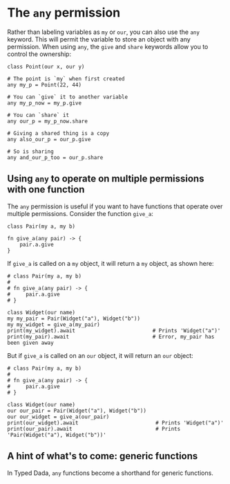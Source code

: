 # The `any` permission

Rather than labeling variables as `my` or `our`, you can also use the `any` keyword. This will permit the variable to store an object with any permission. When using `any`, the `give` and `share` keywords allow you to control the ownership:

```
class Point(our x, our y)

# The point is `my` when first created
any my_p = Point(22, 44)

# You can `give` it to another variable
any my_p_now = my_p.give

# You can `share` it
any our_p = my_p_now.share

# Giving a shared thing is a copy
any also_our_p = our_p.give

# So is sharing
any and_our_p_too = our_p.share
```

## Using `any` to operate on multiple permissions with one function

The `any` permission is useful if you want to have functions that operate over multiple permissions. Consider the function `give_a`:

```
class Pair(my a, my b)

fn give_a(any pair) -> {
    pair.a.give
}
```

If `give_a` is called on a `my` object, it will return a `my` object, as shown here:

```
# class Pair(my a, my b)
# 
# fn give_a(any pair) -> {
#     pair.a.give
# }

class Widget(our name)
my my_pair = Pair(Widget("a"), Widget("b"))
my my_widget = give_a(my_pair)
print(my_widget).await                         # Prints 'Widget("a")'
print(my_pair).await                           # Error, my_pair has been given away
```

But if `give_a` is called on an `our` object, it will return an `our` object:

```
# class Pair(my a, my b)
# 
# fn give_a(any pair) -> {
#     pair.a.give
# }

class Widget(our name)
our our_pair = Pair(Widget("a"), Widget("b"))
our our_widget = give_a(our_pair)
print(our_widget).await                         # Prints 'Widget("a")'
print(our_pair).await                           # Prints 'Pair(Widget("a"), Widget("b"))'
```

## A hint of what's to come: generic functions

In Typed Dada, `any` functions become a shorthand for generic functions.

